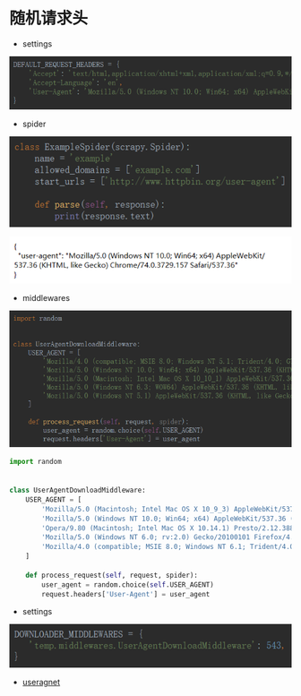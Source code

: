# 随机请求头

- settings

![1557921444651](随机请求头.assets/1557921444651.png)

- spider

![1557921491828](随机请求头.assets/1557921491828.png)

![1557921511415](随机请求头.assets/1557921511415.png)

- middlewares

![1557922930585](随机请求头.assets/1557922930585.png)

```python
import random


class UserAgentDownloadMiddleware:
    USER_AGENT = [
        'Mozilla/5.0 (Macintosh; Intel Mac OS X 10_9_3) AppleWebKit/537.75.14 (KHTML, like Gecko) Version/7.0.3 Safari/7046A194A',
        'Mozilla/5.0 (Windows NT 10.0; Win64; x64) AppleWebKit/537.36 (KHTML, like Gecko) Chrome/70.0.3538.77 Safari/537.36',
        'Opera/9.80 (Macintosh; Intel Mac OS X 10.14.1) Presto/2.12.388 Version/12.16',
        'Mozilla/5.0 (Windows NT 6.0; rv:2.0) Gecko/20100101 Firefox/4.0 Opera 12.14',
        'Mozilla/4.0 (compatible; MSIE 8.0; Windows NT 6.1; Trident/4.0; Avant Browser; SLCC2; .NET CLR 2.0.50727; .NET CLR 3.5.30729; .NET CLR 3.0.30729; Media Center PC 6.0)',
    ]

    def process_request(self, request, spider):
        user_agent = random.choice(self.USER_AGENT)
        request.headers['User-Agent'] = user_agent
```

- settings

![1557922822549](随机请求头.assets/1557922822549.png)

<ul>
    <li><a href='http://useragentstring.com/pages/useragentstring.php?typ=Browser'>useragnet</a></li>
</ul>

